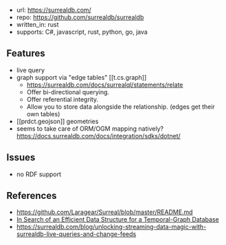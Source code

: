 
- url: https://surrealdb.com/
- repo: https://github.com/surrealdb/surrealdb
- written_in: rust
- supports: C#, javascript, rust, python, go, java

## Features

- live query
- graph support via "edge tables" [[t.cs.graph]]
  - https://surrealdb.com/docs/surrealql/statements/relate
  - Offer bi-directional querying.
  - Offer referential integrity.
  - Allow you to store data alongside the relationship. (edges get their own tables)
- [[prdct.geojson]] geometries
- seems to take care of ORM/OGM mapping natively? https://docs.surrealdb.com/docs/integration/sdks/dotnet/

## Issues

- no RDF support

## References

- https://github.com/Laragear/Surreal/blob/master/README.md
- [In Search of an Efficient Data Structure
for a Temporal-Graph Database](https://surrealdb.com/static/whitepaper.pdf)
- https://surrealdb.com/blog/unlocking-streaming-data-magic-with-surrealdb-live-queries-and-change-feeds